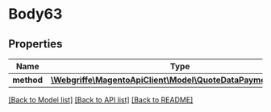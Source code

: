 # Body63

## Properties
Name | Type | Description | Notes
------------ | ------------- | ------------- | -------------
**method** | [**\Webgriffe\MagentoApiClient\Model\QuoteDataPaymentInterface**](QuoteDataPaymentInterface.md) |  | 

[[Back to Model list]](../README.md#documentation-for-models) [[Back to API list]](../README.md#documentation-for-api-endpoints) [[Back to README]](../README.md)



